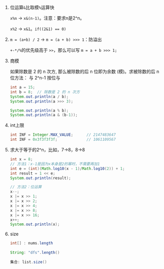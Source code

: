 1. 位运算`&`比取模`%`运算快

    `x%n` → `x&(n-1)`。注意：要求n是2^n。

    `x%2` → `x&1`。`if((2&1) == 0)`

2. `m = (a+b) / 2` → `m = (a + b) >>> 1`：防溢出

    `+-*/%`的优先级高于 `>>`，那么可以写 `m = a + b >>> 1;`

3. 商模

    如果除数是 2 的 n 次方, 那么被除数的后 n 位即为余数 (模)。求被除数的后 n 位方法： 与 2^n-1 按位与
    ```java
    int a = 15;
    int b = 8;  // 除数是 2 的 n 次方
    System.out.println(a / b);
    System.out.println(a >>> 3);
    
    System.out.println(a % b);
    System.out.println(a & (b-1));
    ```

4. int上限

    ```java
    int INF = Integer.MAX_VALUE;      // 2147483647
    int INF = 0x3f3f3f3f;			  // 1061109567
    ```

5. 求大于等于的2^n，比如，7→8，8→8

    ```java
    int x = 8;
    // 方法1：x-1是因为x本身是2的幂时，不需要再加1
    int e = (int)(Math.log10(x - 1)/Math.log10(2)) + 1;
    int result = 1 << e;
    System.out.println(result);
    
    // 方法2：位运算
    x--;
    x |= x >> 1;
    x |= x >> 2;
    x |= x >> 4;
    x |= x >> 8;
    x |= x >> 16;
    x++;
    System.out.println(x);
    ```

6. size

   ```java
   int[] : nums.length
       
   String: "dfs".length()
       
   集合: list.size()
   ```

   